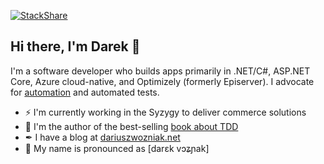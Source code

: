 [![StackShare](http://img.shields.io/badge/tech-stack-0690fa.svg?style=flat)](https://stackshare.io/dariuszwozniak/personal-stack)

## Hi there, I'm Darek 👋

I'm a software developer who builds apps primarily in .NET/C#, ASP.NET Core, Azure cloud-native, and Optimizely (formerly Episerver). I advocate for [automation](https://xkcd.com/1319/) and automated tests.

- ⚡ I'm currently working in the Syzygy to deliver commerce solutions
- 📕 I'm the author of the best-selling [book about TDD](https://helion.pl/ksiazki/tdd-techniki-programowania-sterowanego-testami-dariusz-wozniak,tddppr.htm)
- ✒ I have a blog at [dariuszwozniak.net](https://dariuszwozniak.net/)
- 🔣 My name is pronounced as [darɛk vɔʑɲak]
